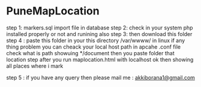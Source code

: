 # PuneMapLocation

step 1: markers.sql import file in database 
step 2: check in your system php installed properly or not and runining also
step 3: then download  this folder 
step 4 : paste this folder in your  this directory /var/wwww/ in linux if any thing problem you can cheack your local host path in apcahe 
        .conf file check what is path showuing */document   then you paste folder that location 
step after you run  maplocation.html with localhost  ok then showing all places where i mark  

step 5 : if you have any query then please mail me : akkiborana1@gmail.com


